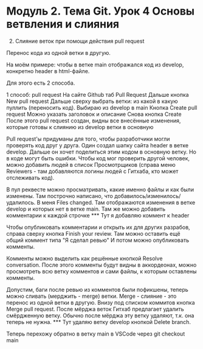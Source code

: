 # Модуль 2. Тема Git. Урок 4 Основы ветвления и слияния

2. Слияние веток при помощи действия pull request



Перенос кода из одной ветки в другую.

На моём примере: чтобы в ветке main отображался код из develop, конкретно header в html-файле.

Для этого есть 2 способа.


1 способ: pull request
На сайте Github таб Pull Request
Дальше кнопка New pull request
Дальше сверху выбрать ветки: из какой в какую пуллить (переносить код).
Выбираю из develop в main
Кнопка Create pull request
Можно указать заголовок и описание
Снова кнопка Create
После этого pull request создан, видны все внесённые изменения, которые готовы к слиянию из develop ветки в основную


Pull request'ы придуманы для того, чтобы разработчики могли проверять код друг у друга.
Один создал шапку сайта header в ветке develop. Дальше он хочет поделиться этим кодом в основную ветку.
Но в коде могут быть ошибки. Чтобы код мог проверить другой человек, можно добавить людей в список Просмотрщиков (справа меню Reviewers - там добавляются логины людей с Гитхаба, кто может отслеживать код).

В пул реквесте можно просматривать, какие именно файлы и как были изменены. Там построчно написано, что добавилось/изменилось/удалилось.
В меня Files changed.
Там отображаются изменения в ветке develop и которых нет в ветке main.
Там же можно добавить комментарии к каждой строчке
*** Тут я добавляю коммент к header

Чтобы опубликовать комментарии и открыть их для других разрабов, справа сверху кнопка Finish your review.
Там можно оставить ещё общий коммент типа "Я сделал ревью"
И потом можно опубликовать комменты.

Комменты можно выделить как решённые кнопкой Resolve conversation.
После этого комменты будут видны в аккордеонах, можно просмотреть всю ветку комментов и сами файлы, к которым оставлены комменты.



Допустим, баги после ревью из комментов были пофикшены, теперь можно сливать (мерджить - merge) ветки.
Merge - слияние - это перенос из одной ветки в другую.
Внизу под списком коммитов кнопка Merge pull request.
После мёрджа веток Гитхаб предлагает удалить смёрдженную ветку. Обычно после мёрджа эту ветку удаляют, т.к. она теперь не нужна.
*** Тут удаляю ветку develop кнопкой Delete branch.

Теперь перехожу обратно в ветку main в VSCode через git checkout main